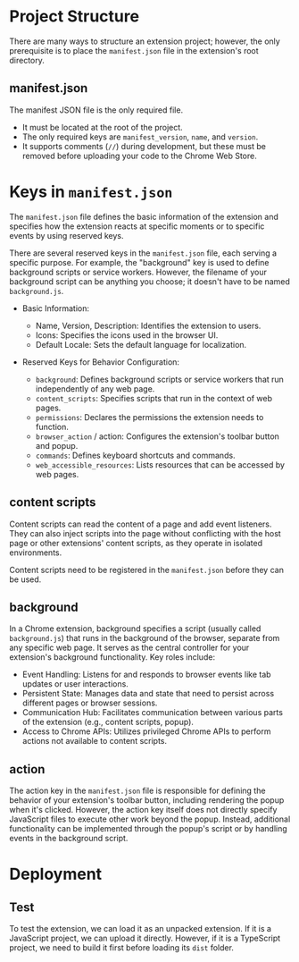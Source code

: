 # Project Structure
There are many ways to structure an extension project; however, the only prerequisite is to place the `manifest.json` file in the extension's root directory.

## manifest.json
The manifest JSON file is the only required file.
- It must be located at the root of the project.
- The only required keys are `manifest_version`, `name`, and `version`.
- It supports comments (`//`) during development, but these must be removed before uploading your code to the Chrome Web Store.

# Keys in `manifest.json`

The `manifest.json` file defines the basic information of the extension and specifies how the extension reacts at specific moments or to specific events by using reserved keys.

There are several reserved keys in the `manifest.json` file, each serving a specific purpose. For example, the "background" key is used to define background scripts or service workers. However, the filename of your background script can be anything you choose; it doesn't have to be named `background.js`.

- Basic Information:

  - Name, Version, Description: Identifies the extension to users.
  - Icons: Specifies the icons used in the browser UI.
  - Default Locale: Sets the default language for localization.

- Reserved Keys for Behavior Configuration:

  - `background`: Defines background scripts or service workers that run independently of any web page.
  - `content_scripts`: Specifies scripts that run in the context of web pages.
  - `permissions`: Declares the permissions the extension needs to function.
  - `browser_action` / action: Configures the extension's toolbar button and popup.
  - `commands`: Defines keyboard shortcuts and commands.
  - `web_accessible_resources`: Lists resources that can be accessed by web pages.

## content scripts

Content scripts can read the content of a page and add event listeners. They can also inject scripts into the page without conflicting with the host page or other extensions' content scripts, as they operate in isolated environments.

Content scripts need to be registered in the `manifest.json` before they can be used.

## background

In a Chrome extension, background specifies a script (usually called `background.js`) that runs in the background of the browser, separate from any specific web page. It serves as the central controller for your extension's background functionality. Key roles include:

- Event Handling: Listens for and responds to browser events like tab updates or user interactions.
- Persistent State: Manages data and state that need to persist across different pages or browser sessions.
- Communication Hub: Facilitates communication between various parts of the extension (e.g., content scripts, popup).
- Access to Chrome APIs: Utilizes privileged Chrome APIs to perform actions not available to content scripts.

## action
The action key in the `manifest.json` file is responsible for defining the behavior of your extension's toolbar button, including rendering the popup when it's clicked. However, the action key itself does not directly specify JavaScript files to execute other work beyond the popup. Instead, additional functionality can be implemented through the popup's script or by handling events in the background script.


# Deployment
## Test
To test the extension, we can load it as an unpacked extension. If it is a JavaScript project, we can upload it directly. However, if it is a TypeScript project, we need to build it first before loading its `dist` folder.